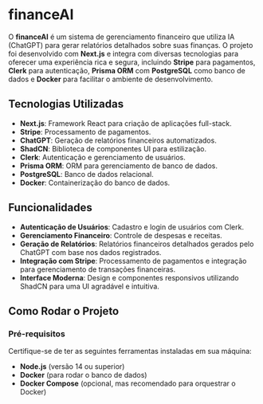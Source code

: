 # financeAI

O **financeAI** é um sistema de gerenciamento financeiro que utiliza IA (ChatGPT) para gerar relatórios detalhados sobre suas finanças. O projeto foi desenvolvido com **Next.js** e integra com diversas tecnologias para oferecer uma experiência rica e segura, incluindo **Stripe** para pagamentos, **Clerk** para autenticação, **Prisma ORM** com **PostgreSQL** como banco de dados e **Docker** para facilitar o ambiente de desenvolvimento.

## Tecnologias Utilizadas

- **Next.js**: Framework React para criação de aplicações full-stack.
- **Stripe**: Processamento de pagamentos.
- **ChatGPT**: Geração de relatórios financeiros automatizados.
- **ShadCN**: Biblioteca de componentes UI para estilização.
- **Clerk**: Autenticação e gerenciamento de usuários.
- **Prisma ORM**: ORM para gerenciamento de banco de dados.
- **PostgreSQL**: Banco de dados relacional.
- **Docker**: Containerização do banco de dados.

## Funcionalidades

- **Autenticação de Usuários**: Cadastro e login de usuários com Clerk.
- **Gerenciamento Financeiro**: Controle de despesas e receitas.
- **Geração de Relatórios**: Relatórios financeiros detalhados gerados pelo ChatGPT com base nos dados registrados.
- **Integração com Stripe**: Processamento de pagamentos e integração para gerenciamento de transações financeiras.
- **Interface Moderna**: Design e componentes responsivos utilizando ShadCN para uma UI agradável e intuitiva.

## Como Rodar o Projeto

### Pré-requisitos

Certifique-se de ter as seguintes ferramentas instaladas em sua máquina:

- **Node.js** (versão 14 ou superior)
- **Docker** (para rodar o banco de dados)
- **Docker Compose** (opcional, mas recomendado para orquestrar o Docker)
